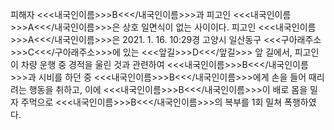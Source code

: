 피해자 <<<내국인이름>>>B<<</내국인이름>>>과 피고인 <<<내국인이름>>>A<<</내국인이름>>>은 상호 일면식이 없는 사이이다.
피고인 <<<내국인이름>>>A<<</내국인이름>>>은 2021. 1. 16. 10:29경 고양시 일산동구 <<<구아래주소>>>C<<</구아래주소>>>에 있는 <<<앞길>>>D<<</앞길>>> 앞 길에서, 피고인이 차량 운행 중 경적을 울린 것과 관련하여 <<<내국인이름>>>B<<</내국인이름>>>과 시비를 하던 중 <<<내국인이름>>>B<<</내국인이름>>>에게 손을 들어 때리려는 행동을 취하고, 이에 <<<내국인이름>>>B<<</내국인이름>>>이 배로 몸을 밀자 주먹으로 <<<내국인이름>>>B<<</내국인이름>>>의 복부를 1회 밀쳐 폭행하였다.
